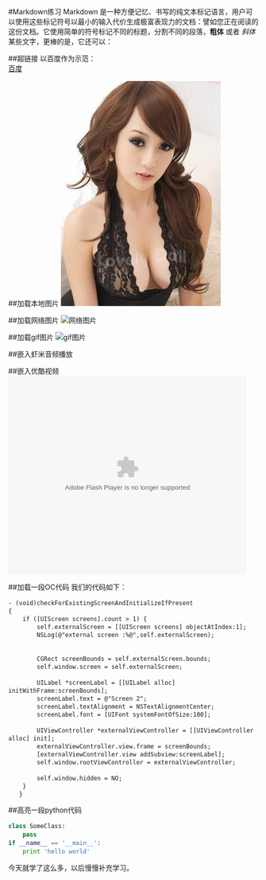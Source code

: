 #Markdown练习
Markdown 是一种方便记忆、书写的纯文本标记语言，用户可以使用这些标记符号以最小的输入代价生成极富表现力的文档：譬如您正在阅读的这份文档。它使用简单的符号标记不同的标题，分割不同的段落，**粗体** 或者 *斜体* 某些文字，更棒的是，它还可以：

##超链接
以百度作为示范：  
[百度](http://www.baidu.com)

	
##加载本地图片
![本地图片](../images/test.png)

##加载网络图片
![网络图片](http://e.hiphotos.baidu.com/image/w=2048/sign=d5c6221ddf54564ee565e33987e69d82/738b4710b912c8fc5f5ce8c3fe039245d6882114.jpg)

##加载gif图片
![gif图片](https://github-camo.global.ssl.fastly.net/e19f73c2b9f12a4f9c3207bf3a386df5b5eeae90/687474703a2f2f696d672e6f6e65766361742e636f6d2f323031332f73707274656b69742d6d6f6e73746572732e676966)

##嵌入虾米音频播放
<script type="text/javascript" src="http://www.xiami.com/widget/player-single?uid=0&sid=1772455853&mode=js"></script>

##嵌入优酷视频
<embed src="http://player.youku.com/player.php/sid/XNjMxOTE4NTcy/v.swf" allowFullScreen="true" quality="high" width="480" height="400" align="middle" allowScriptAccess="always" type="application/x-shockwave-flash"></embed>

##加载一段OC代码
我们的代码如下：

	- (void)checkForExistingScreenAndInitializeIfPresent 
	{
	    if ([UIScreen screens].count > 1) {
	        self.externalScreen = [[UIScreen screens] objectAtIndex:1];
	        NSLog(@"external screen :%@",self.externalScreen);
	        
	        
	        CGRect screenBounds = self.externalScreen.bounds;
	        self.window.screen = self.externalScreen;
	        
	        UILabel *screenLabel = [[UILabel alloc] initWithFrame:screenBounds];
	        screenLabel.text = @"Screen 2";
	        screenLabel.textAlignment = NSTextAlignmentCenter;
	        screenLabel.font = [UIFont systemFontOfSize:100];
	        
	        UIViewController *externalViewController = [[UIViewController alloc] init];
	        externalViewController.view.frame = screenBounds;
	        [externalViewController.view addSubview:screenLabel];
	        self.window.rootViewController = externalViewController;
	        
	        self.window.hidden = NO;
	    }
	   }
##高亮一段python代码
```python
class SomeClass:
    pass
if __name__ == '__main__':
    print 'hello world'
```


今天就学了这么多，以后慢慢补充学习。